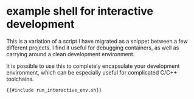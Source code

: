 
# example shell for interactive development

This is a variation of a script I have migrated as a snippet between a few different projects. I find it
useful for debugging containers, as well as carrying around a clean development environment.

It is possible to use this to completely encapsulate your development environment, which can be especially
useful for complicated C/C++ toolchains.

```shell
{{#include run_interactive_env.sh}}
```